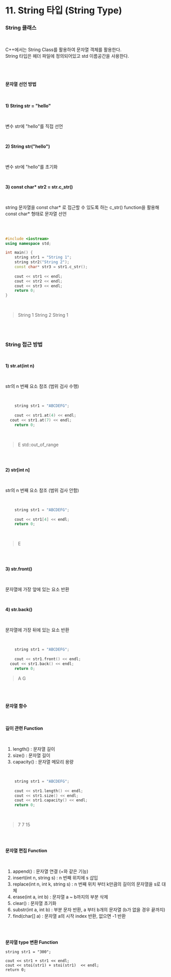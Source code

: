 # 11. String 타입 (String Type)


### String 클래스

<br/>

C++에서는 String Class를 활용하여 문자열 객체를 활용한다.<br/>
String 타입은 <string> 헤더 파일에 정의되어있고 std 이름공간을 사용한다. <br/>

<br/>
<br/>

#### 문자열 선언 방법

<br/>

__1) String str = "hello"__

<br/>

변수 str에 "hello"를 직접 선언<br/>

<br/>

__2) String str("hello")__

<br/>

변수 str에 "hello"를 초기화<br/>

<br/>

__3) const char* str2 = str.c_str()__

<br/>

string 문자열을 const char* 로 접근할 수 있도록 하는 c_str() function을 활용해 const char* 형태로 문자열 선언<br/>

<br/>
<br/>

```c++
#include <iostream>
using namespace std;

int main() {
	string str1 = "String 1";
	string str2("String 2");
	const char* str3 = str1.c_str();
	
	cout << str1 << endl;
	cout << str2 << endl;
	cout << str3 << endl;
	return 0;
}
```

<br/>

> String 1
> String 2
> String 1

<br/>
<br/>


### String 접근 방법

<br/>

__1)  str.at(int n)__

<br/>

str의 n 번째 요소 참조 (범위 검사 수행)<br/>

<br/>

```c++
	string str1 = "ABCDEFG";
	
	cout << str1.at(4) << endl;
  cout << str1.at(7) << endl;
	return 0;
```

<br/>

> E
> std::out_of_range

<br/>
<br/>

__2)  str[int n]__

<br/>

str의 n 번째 요소 참조 (범위 검사 안함)<br/>

<br/>

```c++
	string str1 = "ABCDEFG";
	
	cout << str1[4] << endl;
	return 0;
```

<br/>

> E

<br/>
<br/>

__3)  str.front()__

<br/>

문자열에 가장 앞에 있는 요소 반환<br/>

<br/>

__4)  str.back()__

<br/>

문자열에 가장 뒤에 있는 요소 반환<br/>

<br/>

```c++
	string str1 = "ABCDEFG";
	
	cout << str1.front() << endl;
  cout << str1.back() << endl;
	return 0;
```

> A
> G

<br/>
<br/>

#### 문자열 함수

<br/>

__길이 관련 Function__

<br/>

1. length() : 문자열 길이
2. size() : 문자열 길이
3. capacity() : 문자열 메모리 용량

<br/>

```c++
	string str1 = "ABCDEFG";
	
	cout << str1.length() << endl;
	cout << str1.size() << endl;
	cout << str1.capacity() << endl;
	return 0;
```

<br/>

> 7
> 7
> 15

<br/>
<br/>

__문자열 편집 Function__

<br/>

1. append() : 문자열 연결 (+와 같은 기능)
2. insert(int n, string s) : n 번째 위치에 s 삽입
3. replace(int n, int k, string s) : n 번째 위치 부터 k만큼의 길이의 문자열을 s로 대체
4. erase(int a, int b) : 문자열 a ~ b까지의 부분 삭제
5. clear() : 문자열 초기화
6. substr(int a, int b) : 부분 문자 반환, a 부터 b개의 문자열 (b가 없을 경우 끝까지)
7. find(char[] a) : 문자열 a의 시작 index 반환, 없으면 -1 반환

<br/>
<br/>

__문자열 type 변환 Function__

	string str1 = "300";
	
	cout << str1 + str1 << endl;
	cout << stoi(str1) + stoi(str1)  << endl;
	return 0;
